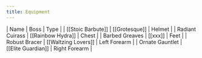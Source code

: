 ```yaml
---
title: Equipment
---
```

| Name | Boss | Type |
| [[Stoic Barbute]] | [[Grotesque]] | Helmet |
| Radiant Cuirass | [[Rainbow Hydra]] | Chest |
| Barbed Greaves | [[xxx]] | Feet |
| Robust Bracer | [[Waltzing Lovers]] | Left Forearm |
| Ornate Gauntlet | [[Elite Guardian]] | Right Forearm |